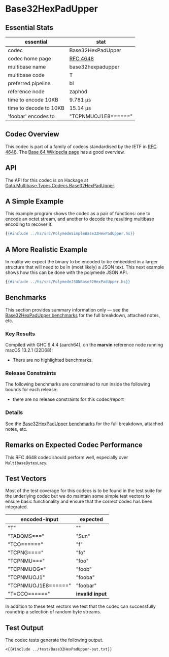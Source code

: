 # Base32HexPadUpper

## Essential Stats

| essential              | stat                                               |
| ---------------------- | -------------------------------------------------- |
| codec                  | Base32HexPadUpper                                  |
| codec home page        | [RFC 4648](https://www.rfc-editor.org/rfc/rfc4648) |
| multibase name         | base32hexpadupper                                  |
| multibase code         | T                                                  |
| preferred pipeline     | bl                                                 |
| reference node         | zaphod                                             |
| time to encode 10KB    | 9.781 μs                                           |
| time to decode to 10KB | 15.14 μs                                           |
| 'foobar' encodes to    | "TCPNMUOJ1E8======"                                |


## Codec Overview

This codec is part of a family of codecs standardised by the IETF in 
[RFC 4648](https://www.rfc-editor.org/rfc/rfc4648). The 
[Base 64 Wikipedia page](https://en.wikipedia.org/wiki/Base64) has a good overview.


## API

The API for this codec is on Hackage at [Data.Multibase.Types.Codecs.Base32HexPadUpper](https://hackage.haskell.org/package/polymede-0.0.0.1/docs/Data-Multibase-Types-Codecs-Base32HexPadUpper.html).

## A Simple Example

This example program shows the codec as a pair of functions: one to encode an octet stream, 
and another to decode the resulting multibase encoding to recover it.

```haskell
{{#include ../hs/src/PolymedeSimpleBase32HexPadUpper.hs}}
```

## A More Realistic Example

In reality we expect the binary to be encoded to be embedded in a larger structure that will need
to be in (most likely) a JSON text. This next example shows how this can be done with the polymede
JSON API.

```haskell
{{#include ../hs/src/PolymedeJSONBase32HexPadUpper.hs}}
```

## Benchmarks


This section provides summary information only &mdash; see the [Base32HexPadUpper benchmarks](https://cdornan.github.io/polymede-benchmarks/benchmarks/0.0.0.1/Base32HexPadUpper.html) for the full
breakdown, attached notes, etc.

### Key Results

Compiled with GHC 9.4.4 (aarch64), on the **marvin** reference node running macOS 13.2.1 (22D68):

* There are no highlighted benchmarks.

### Release Constraints

The following benchmarks are constrained to run inside the following bounds for each release:

* there are no release constraints for this codec/report

### Details

See the [Base32HexPadUpper benchmarks](https://cdornan.github.io/polymede-benchmarks/benchmarks/0.0.0.1/Base32HexPadUpper.html) for the full breakdown, attached notes, etc.


## Remarks on Expected Codec Performance

This RFC 4648 codec should perform well, especially over `MultibaseBytesLazy`.


## Test Vectors

Most of the test coverage for this codecs is to be found in the test suite for the underlying
codec but we do maintain some simple test vectors to ensure basic functionality and ensure that 
the correct codec has been integrated.

| encoded-input       | expected          |
| ------------------- | ----------------- |
| "T"                 | ""                |
| "TADQMS==="         | "Sun"             |
| "TCO======"         | "f"               |
| "TCPNG===="         | "fo"              |
| "TCPNMU==="         | "foo"             |
| "TCPNMUOG="         | "foob"            |
| "TCPNMUOJ1"         | "fooba"           |
| "TCPNMUOJ1E8======" | "foobar"          |
| "T=CCO======"       | **invalid input** |


In addition to these test vectors we test that the codec can successfully roundtrip a selection of 
random byte streams.

## Test Output

The codec tests generate the following output.

```
<{{#include ../test/Base32HexPadUpper-out.txt}}
```
